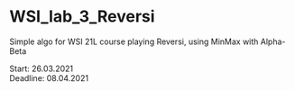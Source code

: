 # WSI_lab_3_Reversi

Simple algo for WSI 21L course playing Reversi, using MinMax with Alpha-Beta

Start: 26.03.2021  
Deadline: 08.04.2021
